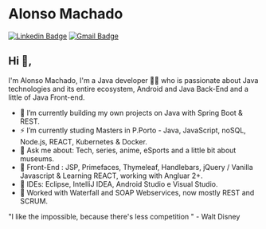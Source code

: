 # Alonso Machado
[![Linkedin Badge](https://img.shields.io/badge/-alonsomachado-blue?style=flat-square&logo=Linkedin&logoColor=white&link=https://www.linkedin.com/in/alonso-lima-machado/)](https://www.linkedin.com/in/alonso-lima-machado/)
[![Gmail Badge](https://img.shields.io/badge/-alonsomachado2@gmail.com-c14438?style=flat-square&logo=Gmail&logoColor=white&link=mailto:alonsomachado2@gmail.com)](mailto:alonsomachado2@gmail.com)
## Hi 👋, 
I'm Alonso Machado, I'm a Java developer 👨‍💻 who is passionate about Java technologies and its entire ecosystem, Android and Java Back-End and a little of Java Front-end. 

- 🔭 I’m currently building my own projects on Java with Spring Boot & REST. 
- ⚡ I’m currently studing Masters in P.Porto -  Java, JavaScript, noSQL, Node.js, REACT, Kubernetes & Docker.
- 💬 Ask me about: Tech, series, anime, eSports and a little bit about museums.
- 🔭 Front-End : JSP, Primefaces, Thymeleaf, Handlebars, jQuery / Vanilla Javascript & Learning REACT, working with Angluar 2+.
- 🌱 IDEs: Eclipse, IntelliJ IDEA, Android Studio e Visual Studio.
- 🌱 Worked with Waterfall and SOAP Webservices, now mostly REST and SCRUM.

"I like the impossible, because there's less competition " - Walt Disney
